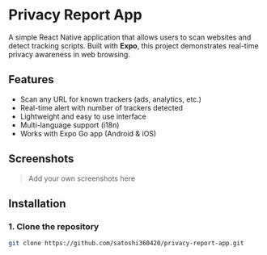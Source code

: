 # Privacy Report App

A simple React Native application that allows users to scan websites and detect tracking scripts. Built with **Expo**, this project demonstrates real-time privacy awareness in web browsing.

## Features

- Scan any URL for known trackers (ads, analytics, etc.)
- Real-time alert with number of trackers detected
- Lightweight and easy to use interface
- Multi-language support (i18n)
- Works with Expo Go app (Android & iOS)

## Screenshots

> Add your own screenshots here

## Installation

### 1. Clone the repository
```bash
git clone https://github.com/satoshi360420/privacy-report-app.git
